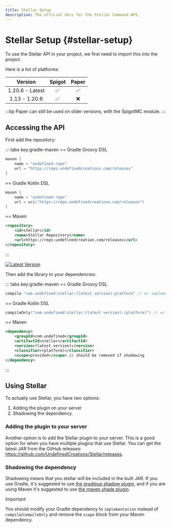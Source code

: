 ```yaml
---
title: Stellar Setup
description: The official docs for the Stellar Command API.
---
```


# Stellar Setup {#stellar-setup}

To use the Stellar API in your project, we first need to import this into the project.

Here is a list of platforms:

|     Version     | Spigot | Paper |
|:---------------:|:------:|:-----:|
| 1.20.6 - Latest |   ✅    |   ✅   |
|  1.13 - 1.20.6  |   ✅    |   ❌   |

:::tip
Paper can still be used on older versions, with the SpigotMC module.
:::

## Accessing the API

First add the repository:

::: tabs key:gradle-maven
== Gradle Groovy DSL
```groovy
maven {
    name = "undefined-repo"
    url = "https://repo.undefinedcreations.com/releases"
}
```
== Gradle Kotlin DSL
```kts
maven {
    name = "undefined-repo"
    url = uri("https://repo.undefinedcreations.com/releases")
}
```
== Maven
```xml
<repository>
    <id>stellar</id>
    <name>Stellar Repository</name>
    <url>https://repo.undefinedcreation.com/releases</url>
</repository>
```
:::

[![Latest Version](https://img.shields.io/badge/dynamic/xml?label=Latest%20Version&style=for-the-badge&logo=gradle&url=https%3A%2F%2Frepo.undefinedcreations.com%2Freleases%2Fcom%2Fundefined%2Fstellar%2Fmaven-metadata.xml&query=%2F%2Fmetadata%2F%2Fversioning%2F%2Flatest)](https://github.com/UndefinedCreations/Stellar/releases)

Then add the library to your dependencies:

::: tabs key:gradle-maven
== Gradle Groovy DSL
```groovy
compile "com.undefined:stellar:(latest version):platform" // or implementation if shadowing
```
== Gradle Kotlin DSL
```kts
compileOnly("com.undefined:stellar:(latest version):(platform)") // or implementation if shadowing
```
== Maven
```xml
<dependency>
    <groupId>com.undefined</groupId>
    <artifactId>stellar</artifactId>
    <version>(latest version)</version>
    <classifier>(platform)</classifier>
    <scope>provided</scope> // should be removed if shadowing
</dependency>
```
:::

## Using Stellar

To actually use Stellar, you have two options:

1. Adding the plugin on your server
2. Shadowing the dependency.

### Adding the plugin to your server

Another option is to add the Stellar plugin to your server. This is a good option for when you have multiple plugins that use Stellar. You can get the latest JAR from the GitHub releases: https://github.com/UndefinedCreations/Stellar/releases.

### Shadowing the dependency

Shadowing means that you stellar will be included in the built JAR. If you use Gradle, it's suggested to use [the gradleup shadow plugin](https://gradleup.com/shadow/getting-started/), and if you are using Maven it's suggested to use [the maven shade plugin](https://maven.apache.org/plugins/maven-shade-plugin/usage.html).

> [!IMPORTANT]
> You should modify your Gradle dependency to `implementation` instead of `compile`/`compileOnly` and remove the `scope` block from your Maven dependency.